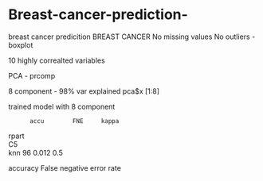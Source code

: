 # Breast-cancer-prediction-
breast cancer predicition
BREAST CANCER
No missing values
No outliers - boxplot

10 highly correalted variables

PCA - prcomp 

8 component - 98% var explained
pca$x [1:8]

trained model with 8 component
       
          accu        FNE     kappa
rpart     
C5       
knn        96         0.012    0.5



accuracy
False negative error rate
